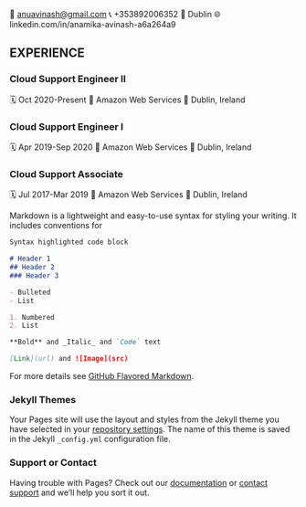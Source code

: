 :e-mail: anuavinash@gmail.com  :telephone_receiver: +353892006352  :house_with_garden: Dublin  :globe_with_meridians: linkedin.com/in/anamika-avinash-a6a264a9

## EXPERIENCE

### Cloud Support Engineer II
:spiral_calendar: Oct 2020-Present  :office: Amazon Web Services  :round_pushpin: Dublin, Ireland

### Cloud Support Engineer I
:spiral_calendar: Apr 2019-Sep 2020  :office: Amazon Web Services  :round_pushpin: Dublin, Ireland

### Cloud Support Associate
:spiral_calendar: Jul 2017-Mar 2019  :office: Amazon Web Services  :round_pushpin: Dublin, Ireland

Markdown is a lightweight and easy-to-use syntax for styling your writing. It includes conventions for

```markdown
Syntax highlighted code block

# Header 1
## Header 2
### Header 3

- Bulleted
- List

1. Numbered
2. List

**Bold** and _Italic_ and `Code` text

[Link](url) and ![Image](src)
```

For more details see [GitHub Flavored Markdown](https://guides.github.com/features/mastering-markdown/).

### Jekyll Themes

Your Pages site will use the layout and styles from the Jekyll theme you have selected in your [repository settings](https://github.com/anamika-avinash/anamika-avinash.github.io/settings). The name of this theme is saved in the Jekyll `_config.yml` configuration file.

### Support or Contact

Having trouble with Pages? Check out our [documentation](https://docs.github.com/categories/github-pages-basics/) or [contact support](https://github.com/contact) and we’ll help you sort it out.
